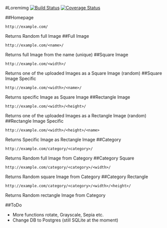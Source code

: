 #Loremimg [![Build Status](https://travis-ci.org/silvanadrian/loremimg.svg?branch=master)](https://travis-ci.org/silvanadrian/loremimg) [![Coverage Status](https://coveralls.io/repos/github/silvanadrian/loremimg/badge.svg?branch=master)](https://coveralls.io/github/silvanadrian/loremimg?branch=master)

##Homepage
```
http://example.com/
```
Returns Random full Image
##Full Image
```
http://example.com/<name>/
```
Returns full Image from the name (unique)
##Square Image
```
http://example.com/<width>/
```
Returns one of the uploaded Images as a Square Image (random)
##Square Image Specific
```
http://example.com/<width>/<name>/
```
Returns specific Image as Square Image
##Rectangle Image
```
http://example.com/<width>/<height>/
```
Returns one of the uploaded Images as a Rectangle Image (random)
##Rectangle Image Specific
```
http://example.com/<width>/<height>/<name>
```
Returns Specific Image as Rectangle Image
##Category
```
http://example.com/category/<category>/
```
Returns Random full Image from Category
##Category Square
```
http://example.com/category/<category>/<width>/
```
Returns Random square Image from Category
##Category Rectangle
```
http://example.com/category/<category>/<width>/<height>/
```
Returns Random rectangle Image from Category

##ToDo
* More functions rotate, Grayscale, Sepia etc.
* Change DB to Postgres (still SQLite at the moment)
